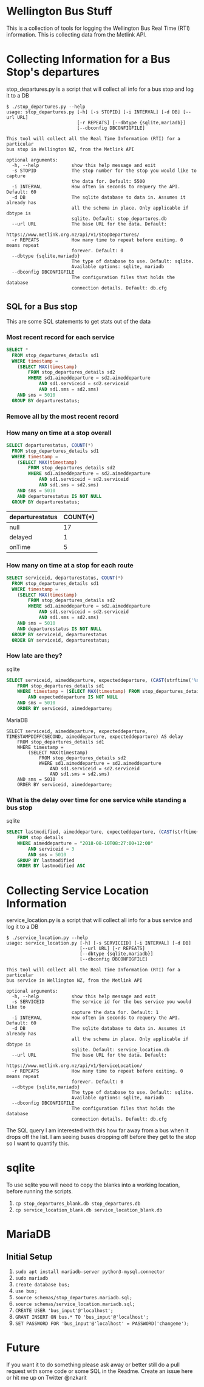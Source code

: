 # Wellington Bus Stuff

This is a collection of tools for logging the Wellington Bus Real Time (RTI) information. This is collecting data from the Metlink API.

# Collecting Information for a Bus Stop's departures
stop_departures.py is a script that will collect all info for a bus stop and log it to a DB

```
$ ./stop_departures.py --help
usage: stop_departures.py [-h] [-s STOPID] [-i INTERVAL] [-d DB] [--url URL]
                          [-r REPEATS] [--dbtype {sqlite,mariadb}]
                          [--dbconfig DBCONFIGFILE]

This tool will collect all the Real Time Information (RTI) for a particular
bus stop in Wellington NZ, from the Metlink API

optional arguments:
  -h, --help            show this help message and exit
  -s STOPID             The stop number for the stop you would like to capture
                        the data for. Default: 5500
  -i INTERVAL           How often in seconds to requery the API. Default: 60
  -d DB                 The sqlite database to data in. Assumes it already has
                        all the schema in place. Only applicable if dbtype is
                        sqlite. Default: stop_departures.db
  --url URL             The base URL for the data. Default:
                        https://www.metlink.org.nz/api/v1/StopDepartures/
  -r REPEATS            How many time to repeat before exiting. 0 means repeat
                        forever. Default: 0
  --dbtype {sqlite,mariadb}
                        The type of database to use. Default: sqlite.
                        Available options: sqlite, mariadb
  --dbconfig DBCONFIGFILE
                        The configuration files that holds the database
                        connection details. Default: db.cfg

```

## SQL for a Bus stop
This are some SQL statements to get stats out of the data
### Most recent record for each service
```sql
SELECT *
  FROM stop_departures_details sd1
  WHERE timestamp =
    (SELECT MAX(timestamp)
        FROM stop_departures_details sd2
        WHERE sd1.aimeddeparture = sd2.aimeddeparture
            AND sd1.serviceid = sd2.serviceid
	        AND sd1.sms = sd2.sms)
    AND sms = 5010
  GROUP BY departurestatus;
```

### Remove all by the most recent record


### How many on time at a stop overall
```sql
SELECT departurestatus, COUNT(*)
  FROM stop_departures_details sd1
  WHERE timestamp =
    (SELECT MAX(timestamp)
        FROM stop_departures_details sd2
        WHERE sd1.aimeddeparture = sd2.aimeddeparture
            AND sd1.serviceid = sd2.serviceid
	        AND sd1.sms = sd2.sms)
    AND sms = 5010
    AND departurestatus IS NOT NULL
  GROUP BY departurestatus;
```
departurestatus | COUNT(*)
----------------|---------
null | 17
delayed | 1
onTime | 5

### How many on time at a stop for each route
```sql
SELECT serviceid, departurestatus, COUNT(*)
  FROM stop_departures_details sd1
  WHERE timestamp =
    (SELECT MAX(timestamp)
        FROM stop_departures_details sd2
        WHERE sd1.aimeddeparture = sd2.aimeddeparture
            AND sd1.serviceid = sd2.serviceid
	        AND sd1.sms = sd2.sms)
    AND sms = 5010
    AND departurestatus IS NOT NULL
  GROUP BY serviceid, departurestatus
  ORDER BY serviceid, departurestatus;
```

### How late are they?
sqlite
```sql
SELECT serviceid, aimeddeparture, expecteddeparture, (CAST(strftime('%s', expecteddeparture) as integer) - CAST(strftime('%s', aimeddeparture) as integer)) AS delay
	FROM stop_departures_details sd1
	WHERE timestamp = (SELECT MAX(timestamp) FROM stop_departures_details sd2 WHERE sd1.aimeddeparture = sd2.aimeddeparture)
		AND expecteddeparture IS NOT NULL
    AND sms = 5010
	ORDER BY serviceid, aimeddeparture;
```
MariaDB
```
SELECT serviceid, aimeddeparture, expecteddeparture, TIMESTAMPDIFF(SECOND, aimeddeparture, expecteddeparture) AS delay
	FROM stop_departures_details sd1
	WHERE timestamp =
	    (SELECT MAX(timestamp)
	        FROM stop_departures_details sd2
	        WHERE sd1.aimeddeparture = sd2.aimeddeparture
	            AND sd1.serviceid = sd2.serviceid
	            AND sd1.sms = sd2.sms)
    AND sms = 5010
	ORDER BY serviceid, aimeddeparture;
```
### What is the delay over time for one service while standing a bus stop
sqlite
```sql
SELECT lastmodified, aimeddeparture, expecteddeparture, (CAST(strftime('%s', expecteddeparture) as integer) - CAST(strftime('%s', aimeddeparture) as integer)) AS delay
    FROM stop_details
    WHERE aimeddeparture = "2018-08-10T08:27:00+12:00"
        AND serviceid = 3
        AND sms = 5010
    GROUP BY lastmodified
    ORDER BY lastmodified ASC
```

# Collecting Service Location Information
service_location.py is a script that will collect all info for a bus service and log it to a DB

```
$ ./service_location.py --help
usage: service_location.py [-h] [-s SERVICEID] [-i INTERVAL] [-d DB]
                           [--url URL] [-r REPEATS]
                           [--dbtype {sqlite,mariadb}]
                           [--dbconfig DBCONFIGFILE]

This tool will collect all the Real Time Information (RTI) for a particular
bus service in Wellington NZ, from the Metlink API

optional arguments:
  -h, --help            show this help message and exit
  -s SERVICEID          The service id for the bus service you would like to
                        capture the data for. Default: 1
  -i INTERVAL           How often in seconds to requery the API. Default: 60
  -d DB                 The sqlite database to data in. Assumes it already has
                        all the schema in place. Only applicable if dbtype is
                        sqlite. Default: service_location.db
  --url URL             The base URL for the data. Default:
                        https://www.metlink.org.nz/api/v1/ServiceLocation/
  -r REPEATS            How many time to repeat before exiting. 0 means repeat
                        forever. Default: 0
  --dbtype {sqlite,mariadb}
                        The type of database to use. Default: sqlite.
                        Available options: sqlite, mariadb
  --dbconfig DBCONFIGFILE
                        The configuration files that holds the database
                        connection details. Default: db.cfg

```

The SQL query I am interested with this how far away from a bus when it drops off the list. I am seeing buses dropping off before they get to the stop so I want to quantify this.

# sqlite
To use sqlite you will need to copy the blanks into a working location, before running the scripts.
1. `cp stop_departures_blank.db stop_departures.db`
1. `cp service_location_blank.db service_location_blank.db`

# MariaDB

## Initial Setup
1. `sudo apt install mariadb-server python3-mysql.connector`
1. `sudo mariadb`
1. `create database bus;`
1. `use bus;`
1. `source schemas/stop_departures.mariadb.sql;`
1. `source schemas/service_location.mariadb.sql;`
1. `CREATE USER 'bus_input'@'localhost';`
1. `GRANT INSERT ON bus.* TO 'bus_input'@'localhost';`
1. `SET PASSWORD FOR 'bus_input'@'localhost' = PASSWORD('changeme');`

# Future
If you want it to do something please ask away or better still do a pull request with some code or some SQL in the Readme. Create an issue here or hit me up on Twitter @nzkarit
